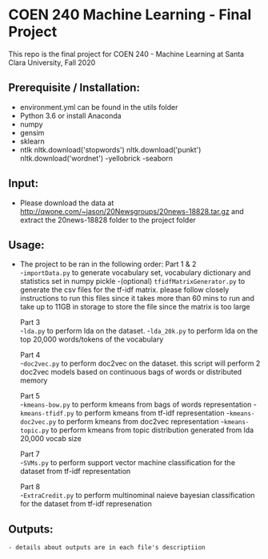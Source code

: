 # COEN 240 Machine Learning - Final Project
This repo is the final project for COEN 240 - Machine Learning at Santa Clara University, Fall 2020

## Prerequisite / Installation:
- environment.yml can be found in the utils folder 
- Python 3.6 or install Anaconda
- numpy
- gensim
- sklearn
- ntlk 
    nltk.download('stopwords')
    nltk.download('punkt')
	nltk.download('wordnet')
-yellobrick
-seaborn

## Input:
- Please download the data at http://qwone.com/~jason/20Newsgroups/20news-18828.tar.gz and extract the 20news-18828 folder to the project folder


## Usage:
- The project to be ran in the following order:
    Part 1 & 2  
        -`importData.py` to generate vocabulary set, vocabulary dictionary and statistics set in numpy pickle
        -(optional) `tfidfMatrixGenerator.py` to generate the csv files for the tf-idf matrix. please follow closely instructions to run this files since it takes more than 60 mins to run and take up to 11GB in storage to store the file since the matrix is too large
    
    Part 3      
    -`lda.py` to perform lda on the dataset.
    -`lda_20k.py` to perform lda on the top 20,000 words/tokens of the vocabulary
    
    Part 4      
    -`doc2vec.py` to perform doc2vec on the dataset. this script will perform 2 doc2vec models based on continuous bags of words or distributed memory
    
    Part 5      
        -`kmeans-bow.py` to perform kmeans from bags of words representation
        -`kmeans-tfidf.py` to perform kmeans from tf-idf representation 
        -`kmeans-doc2vec.py` to perform kmeans from doc2vec representation
        -`kmeans-topic.py` to perform kmeans from topic distribution generated from lda 20,000 vocab size 
    
    Part 7      
        -`SVMs.py` to perform support vector machine classification for the dataset from tf-idf representation 
    
    Part 8      
        -`ExtraCredit.py` to perform multinominal naieve bayesian classification for the dataset from tf-idf represenation 
## Outputs:
    - details about outputs are in each file's descriptiion 
